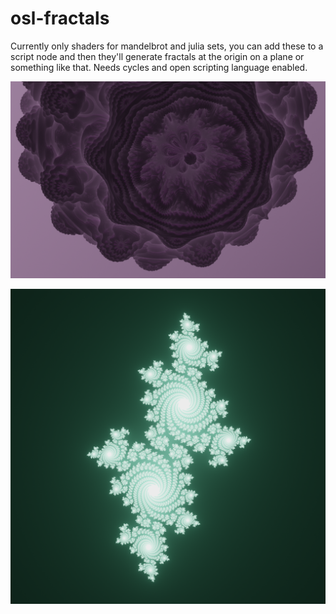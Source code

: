 # osl-fractals

Currently only shaders for mandelbrot and julia sets, you can add these to a script node and then they'll generate fractals at the origin on a plane or something like that. Needs cycles and open scripting language enabled.


![](https://github.com/OscarSaharoy/osl-fractals/blob/master/mandelbulb.png)

![](https://github.com/OscarSaharoy/osl-fractals/blob/master/julia.png)
